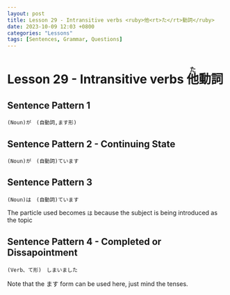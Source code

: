 ```yaml
--- 
layout: post 
title: Lesson 29 - Intransitive verbs <ruby>他<rt>た</rt>動詞</ruby>
date: 2023-10-09 12:03 +0800 
categories: "Lessons"
tags: [Sentences, Grammar, Questions]
---
```

  
# Lesson 29 - Intransitive verbs <ruby>他<rt>た</rt>動詞</ruby>

## Sentence Pattern 1
```
(Noun)が　(自動詞,ます形)
```

## Sentence Pattern 2 - Continuing State
```
(Noun)が　(自動詞)ています
```

## Sentence Pattern 3
```
(Noun)は　(自動詞)ています
```
The particle used becomes `は` because the subject is being introduced as the topic

## Sentence Pattern 4 - Completed or Dissapointment
```
(Verb、て形)　しまいました
```
Note that the ます form can be used here, just mind the tenses.
